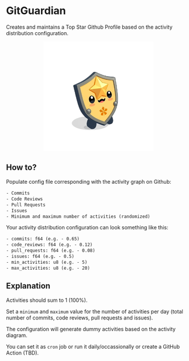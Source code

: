 # GitGuardian

Creates and maintains a Top Star Github Profile based on the activity distribution configuration.

<p align="center">
    <img src="https://github.com/spamserv/gitguardian/blob/main/logo.png?raw=true" alt="drawing" width="300"/>
</p>

## How to?

Populate config file corresponding with the activity graph on Github:

    - Commits
    - Code Reviews
    - Pull Requests
    - Issues
    - Minimum and maximum number of activities (randomized)

Your activity distribution configuration can look something like this:

    - commits: f64 (e.g. - 0.65)
    - code_reviews: f64 (e.g. - 0.12)
    - pull_requests: f64 (e.g. - 0.08)
    - issues: f64 (e.g. - 0.5)
    - min_activities: u8 (e.g. - 5)
    - max_activities: u8 (e.g. - 20)


## Explanation

Activities should sum to 1 (100%). 

Set a `minimum` and `maximum` value for the number of activities per day (total number of commits, code reviews, pull requests and issues).

The configuration will generate dummy activities based on the activity diagram.

You can set it as `cron` job or run it daily/occassionally or create a GitHub Action (TBD).


